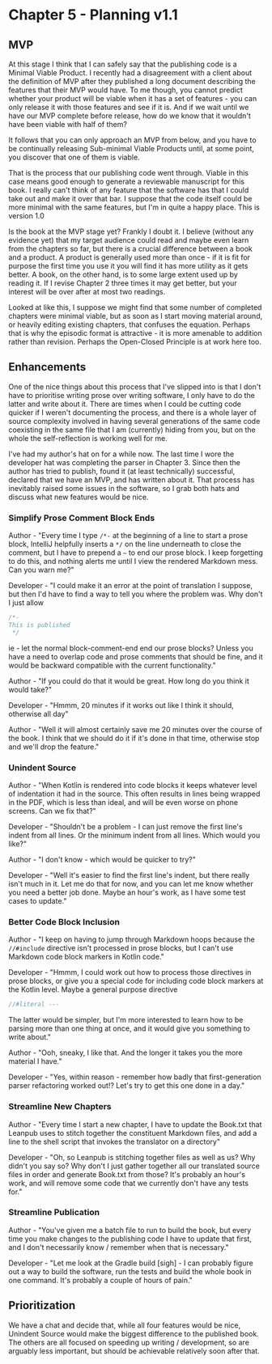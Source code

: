 # Chapter 5 - Planning v1.1

## MVP

At this stage I think that I can safely say that the publishing code is a Minimal Viable Product. I recently had a disagreement with a client about the definition of MVP after they published a long document describing the features that their MVP would have. To me though, you cannot predict whether your product will be viable when it has a set of features - you can only release it with those features and see if it is. And if we wait until we have our MVP complete before release, how do we know that it wouldn't have been viable with half of them?

It follows that you can only approach an MVP from below, and you have to be continually releasing Sub-minimal Viable Products until, at some point, you discover that one of them is viable.

That is the process that our publishing code went through. Viable in this case means good enough to generate a reviewable manuscript for this book. I really can't think of any feature that the software has that I could take out and make it over that bar. I suppose that the code itself could be more minimal with the same features, but I'm in quite a happy place. This is version 1.0

Is the book at the MVP stage yet? Frankly I doubt it. I believe (without any evidence yet) that my target audience could read and maybe even learn from the chapters so far, but there is a crucial difference between a book and a product. A product is generally used more than once - if it is fit for purpose the first time you use it you will find it has more utility as it gets better. A book, on the other hand, is to some large extent used up by reading it. If I revise Chapter 2 three times it may get better, but your interest will be over after at most two readings.

Looked at like this, I suppose we might find that some number of completed chapters were minimal viable, but as soon as I start moving material around, or heavily editing existing chapters, that confuses the equation. Perhaps that is why the episodic format is attractive - it is more amenable to addition rather than revision. Perhaps the Open-Closed Principle is at work here too.

## Enhancements

One of the nice things about this process that I've slipped into is that I don't have to prioritise writing prose over writing software, I only have to do the latter and write about it. There are times when I could be cutting code quicker if I weren't documenting the process, and there is a whole layer of source complexity involved in having several generations of the same code coexisting in the same file that I am (currently) hiding from you, but on the whole the self-reflection is working well for me.

I've had my author's hat on for a while now. The last time I wore the developer hat was completing the parser in Chapter 3. Since then the author has tried to publish, found it (at least technically) successful, declared that we have an MVP, and has written about it. That process has inevitably raised some issues in the software, so I grab both hats and discuss what new features would be nice.

### Simplify Prose Comment Block Ends

Author - "Every time I type `/*-` at the beginning of a line to start a prose block, IntelliJ helpfully inserts a `*/` on the line underneath to close the comment, but I have to prepend a `~` to end our prose block. I keep forgetting to do this, and nothing alerts me until I view the rendered Markdown mess. Can you warn me?"

Developer - "I could make it an error at the point of translation I suppose, but then I'd have to find a way to tell you where the problem was. Why don't I just allow

```kotlin
/*-
This is published
 */
```

ie - let the normal block-comment-end end our prose blocks? Unless you have a need to overlap code and prose comments that should be fine, and it would be backward compatible with the current functionality."

Author - "If you could do that it would be great. How long do you think it would take?"

Developer - "Hmmm, 20 minutes if it works out like I think it should, otherwise all day"

Author - "Well it will almost certainly save me 20 minutes over the course of the book. I think that we should do it if it's done in that time, otherwise stop and we'll drop the feature."

### Unindent Source

Author - "When Kotlin is rendered into code blocks it keeps whatever level of indentation it had in the source. This often results in lines being wrapped in the PDF, which is less than ideal, and will be even worse on phone screens. Can we fix that?"

Developer - "Shouldn't be a problem - I can just remove the first line's indent from all lines. Or the minimum indent from all lines. Which would you like?"

Author - "I don't know - which would be quicker to try?"

Developer - "Well it's easier to find the first line's indent, but there really isn't much in it. Let me do that for now, and you can let me know whether you need a better job done. Maybe an hour's work, as I have some test cases to update."

### Better Code Block Inclusion

Author - "I keep on having to jump through Markdown hoops because the `//#include` directive isn't processed in prose blocks, but I can't use Markdown code block markers in Kotlin code."

Developer - "Hmmm, I could work out how to process those directives in prose blocks, or give you a special code for including code block markers at the Kotlin level. Maybe a general purpose directive

~~~Kotlin
//#literal ---
~~~

The latter would be simpler, but I'm more interested to learn how to be parsing more than one thing at once, and it would give you something to write about."

Author - "Ooh, sneaky, I like that. And the longer it takes you the more material I have."

Developer - "Yes, within reason - remember how badly that first-generation parser refactoring worked out!? Let's try to get this one done in a day."

### Streamline New Chapters

Author - "Every time I start a new chapter, I have to update the Book.txt that Leanpub uses to stitch together the constituent Markdown files, and add a line to the shell script that invokes the translator on a directory"

Developer - "Oh, so Leanpub is stitching together files as well as us? Why didn't you say so? Why don't I just gather together all our translated source files in order and generate Book.txt from those? It's probably an hour's work, and will remove some code that we currently don't have any tests for."

### Streamline Publication

Author - "You've given me a batch file to run to build the book, but every time you make changes to the publishing code I have to update that first, and I don't necessarily know / remember when that is necessary."

Developer - "Let me look at the Gradle build [sigh] - I can probably figure out a way to build the software, run the tests and build the whole book in one command. It's probably a couple of hours of pain."

## Prioritization

We have a chat and decide that, while all four features would be nice, Unindent Source would make the biggest difference to the published book. The others are all focused on speeding up writing / development, so are arguably less important, but should be achievable relatively soon after that.


